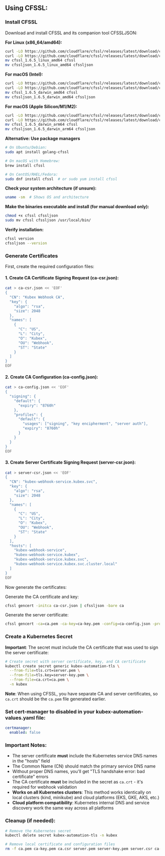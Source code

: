 ## Using CFSSL:

### Install CFSSL

Download and install CFSSL and its companion tool CFSSLJSON:

**For Linux (x86_64/amd64):**
```bash
curl -LO https://github.com/cloudflare/cfssl/releases/latest/download/cfssl_1.6.5_linux_amd64
curl -LO https://github.com/cloudflare/cfssl/releases/latest/download/cfssljson_1.6.5_linux_amd64
mv cfssl_1.6.5_linux_amd64 cfssl
mv cfssljson_1.6.5_linux_amd64 cfssljson
```

**For macOS (Intel):**
```bash
curl -LO https://github.com/cloudflare/cfssl/releases/latest/download/cfssl_1.6.5_darwin_amd64
curl -LO https://github.com/cloudflare/cfssl/releases/latest/download/cfssljson_1.6.5_darwin_amd64
mv cfssl_1.6.5_darwin_amd64 cfssl
mv cfssljson_1.6.5_darwin_amd64 cfssljson
```

**For macOS (Apple Silicon/M1/M2):**
```bash
curl -LO https://github.com/cloudflare/cfssl/releases/latest/download/cfssl_1.6.5_darwin_arm64
curl -LO https://github.com/cloudflare/cfssl/releases/latest/download/cfssljson_1.6.5_darwin_arm64
mv cfssl_1.6.5_darwin_arm64 cfssl
mv cfssljson_1.6.5_darwin_arm64 cfssljson
```

**Alternative: Use package managers**
```bash
# On Ubuntu/Debian:
sudo apt install golang-cfssl

# On macOS with Homebrew:
brew install cfssl

# On CentOS/RHEL/Fedora:
sudo dnf install cfssl  # or sudo yum install cfssl
```

**Check your system architecture (if unsure):**
```bash
uname -sm  # Shows OS and architecture
```
**Make the binaries executable and install (for manual download only):**
```bash
chmod +x cfssl cfssljson
sudo mv cfssl cfssljson /usr/local/bin/
```

**Verify installation:**
```bash
cfssl version
cfssljson --version
```
### Generate Certificates

First, create the required configuration files:

#### 1. Create CA Certificate Signing Request (ca-csr.json):
```bash
cat > ca-csr.json << 'EOF'
{
  "CN": "Kubex Webhook CA",
  "key": {
    "algo": "rsa",
    "size": 2048
  },
  "names": [
    {
      "C": "US",
      "L": "City",
      "O": "Kubex",
      "OU": "Webhook",
      "ST": "State"
    }
  ]
}
EOF
```

#### 2. Create CA Configuration (ca-config.json):
```bash
cat > ca-config.json << 'EOF'
{
  "signing": {
    "default": {
      "expiry": "8760h"
    },
    "profiles": {
      "default": {
        "usages": ["signing", "key encipherment", "server auth"],
        "expiry": "8760h"
      }
    }
  }
}
EOF
```

#### 3. Create Server Certificate Signing Request (server-csr.json):
```bash
cat > server-csr.json << 'EOF'
{
  "CN": "kubex-webhook-service.kubex.svc",
  "key": {
    "algo": "rsa",
    "size": 2048
  },
  "names": [
    {
      "C": "US",
      "L": "City",
      "O": "Kubex",
      "OU": "Webhook",
      "ST": "State"
    }
  ],
  "hosts": [
    "kubex-webhook-service",
    "kubex-webhook-service.kubex",
    "kubex-webhook-service.kubex.svc",
    "kubex-webhook-service.kubex.svc.cluster.local"
  ]
}
EOF
```

Now generate the certificates:

Generate the CA certificate and key: 
```bash
cfssl gencert -initca ca-csr.json | cfssljson -bare ca
```

Generate the server certificate: 
```bash
cfssl gencert -ca=ca.pem -ca-key=ca-key.pem -config=ca-config.json -profile=default server-csr.json | cfssljson -bare server
```

### Create a Kubernetes Secret

**Important**: The secret must include the CA certificate that was used to sign the server certificate:

```bash
# Create secret with server certificate, key, and CA certificate
kubectl create secret generic kubex-automation-tls \
  --from-file=tls.crt=server.pem \
  --from-file=tls.key=server-key.pem \
  --from-file=ca.crt=ca.pem \
  -n kubex
```

**Note**: When using CFSSL, you have separate CA and server certificates, so `ca.crt` should be the `ca.pem` file generated earlier.

### Set cert-manager to disabled in your kubex-automation-values.yaml file:
```yaml
certmanager:
  enabled: false
```

### Important Notes:
- The server certificate **must** include the Kubernetes service DNS names in the "hosts" field
- The Common Name (CN) should match the primary service DNS name
- Without proper DNS names, you'll get "TLS handshake error: bad certificate" errors
- The CA certificate **must** be included in the secret as `ca.crt` - it's required for webhook validation
- **Works on all Kubernetes clusters**: This method works identically on local clusters (kind, minikube) and cloud platforms (EKS, GKE, AKS, etc.)
- **Cloud platform compatibility**: Kubernetes internal DNS and service discovery work the same way across all platforms

### Cleanup (if needed):
```bash
# Remove the Kubernetes secret
kubectl delete secret kubex-automation-tls -n kubex

# Remove local certificate and configuration files
rm -f ca.pem ca-key.pem ca.csr server.pem server-key.pem server.csr ca-csr.json ca-config.json server-csr.json
```